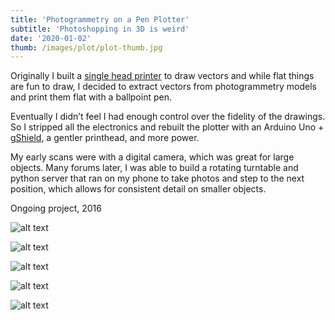 ```yaml
---
title: 'Photogrammetry on a Pen Plotter'
subtitle: 'Photoshopping in 3D is weird'
date: '2020-01-02'
thumb: /images/plot/plot-thumb.jpg
---
```


Originally I built a [single head printer](https://www.makeblock.com/project/xy-plotter-robot-kit) to draw vectors and while flat things are fun to draw, I decided to extract vectors from photogrammetry models and print them flat with a ballpoint pen. 

Eventually I didn’t feel I had enough control over the fidelity of the drawings. So I stripped all the electronics and rebuilt the plotter with an Arduino Uno + [gShield](https://synthetos.myshopify.com/products/gshield-v5), a gentler printhead, and more power.  

My early scans were with a digital camera, which was great for large objects. Many forums later, I was able to build a rotating turntable and python server that ran on my phone to take photos and step to the next position, which allows for consistent detail on smaller objects. 

Ongoing project, 2016


![alt text](/images/plot/plot-10.png "Generated perlin noise and a scanned cherry tree")

![alt text](/images/plot/plot-20.png "Progressively faceted face studies")

![alt text](/images/plot/plot-30.png "Mesh examples")

![alt text](/images/plot/plot-40.png "Face studies")

![alt text](/images/plot/plot-50.jpg "Plotting Rig")

